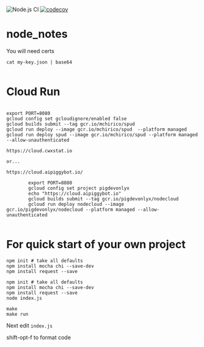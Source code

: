 ![Node.js CI](https://github.com/mchirico/node_notes/workflows/Node.js%20CI/badge.svg)
[![codecov](https://codecov.io/gh/mchirico/node_notes/branch/master/graph/badge.svg)](https://codecov.io/gh/mchirico/node_notes)
# node_notes

You will need certs
```
cat my-key.json | base64


```

# Cloud Run
```

export PORT=8080
gcloud config set gcloudignore/enabled false
gcloud builds submit --tag gcr.io/mchirico/spud
gcloud run deploy --image gcr.io/mchirico/spud  --platform managed
gcloud run deploy spud --image gcr.io/mchirico/spud --platform managed --allow-unauthenticated

https://cloud.cwxstat.io

or...

https://cloud.aipiggybot.io/

        export PORT=8080
        gcloud config set project pigdevonlyx
        echo "https://cloud.aipiggybot.io"
        gcloud builds submit --tag gcr.io/pigdevonlyx/nodecloud
        gcloud run deploy nodecloud --image gcr.io/pigdevonlyx/nodecloud --platform managed --allow-unauthenticated


```


# For quick start of your own project
```
npm init # take all defaults
npm install mocha chi --save-dev
npm install request --save

```


```
npm init # take all defaults
npm install mocha chi --save-dev
npm install request --save
node index.js

make 
make run
```

Next edit `index.js`

shift-opt-f to format code
